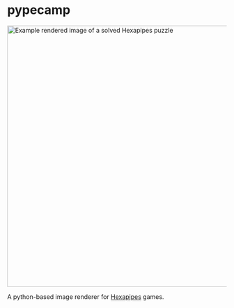 # pypecamp

 <img src="https://github.com/bxbrenden/pypecamp/blob/main/images/solved_example.png" width=600px alt="Example rendered image of a solved Hexapipes puzzle">

A python-based image renderer for [Hexapipes](https://hexapipes.vercel.app/square/5) games.
